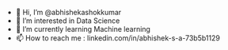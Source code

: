 - 👋 Hi, I’m @abhishekashokkumar
- 👀 I’m interested in Data Science
- 🌱 I’m currently learning Machine learning
- 📫 How to reach me : linkedin.com/in/abhishek-s-a-73b5b1129

<!---
abhishekashokkumar/abhishekashokkumar is a ✨ special ✨ repository because its `README.md` (this file) appears on your GitHub profile.
You can click the Preview link to take a look at your changes.
--->
